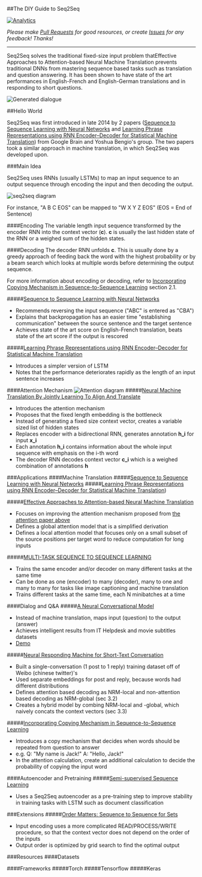 ##The DIY Guide to Seq2Seq

[![Analytics](https://ga-beacon.appspot.com/UA-61611403-2/jxieeducation/seq2seq?pixel)](https://github.com/igrigorik/ga-beacon)

_Please make [Pull Requests](https://github.com/jxieeducation/DIY-Data-Science/pulls) for good resources, or create [Issues](https://github.com/jxieeducation/DIY-Data-Science/issues) for any feedback! Thanks!_

----------

Seq2Seq solves the traditional fixed-size input problem thatEffective Approaches to Attention-based Neural Machine Translation prevents traditional DNNs from mastering sequence based tasks such as translation and question answering. It has been shown to have state of the art performances in English-French and English-German translations and in responding to short questions. 

![Generated dialogue](http://d3kbpzbmcynnmx.cloudfront.net/wp-content/uploads/2016/04/Screen-Shot-2016-04-04-at-6.36.59-PM.png)

##Hello World

Seq2Seq was first introduced in late 2014 by 2 papers ([Sequence to Sequence Learning with Neural Networks](http://arxiv.org/pdf/1409.3215v3.pdf) and [Learning Phrase Representations using RNN Encoder–Decoder for Statistical Machine Translation](http://arxiv.org/pdf/1406.1078.pdf)) from Google Brain and Yoshua Bengio's group. The two papers took a similar approach in machine translation, in which Seq2Seq was developed upon.

###Main Idea

Seq2Seq uses RNNs (usually LSTMs) to map an input sequence to an output sequence through encoding the input and then decoding the output. 

![seq2seq diagram](https://i.gyazo.com/d1d750f3b56f9b8948f42f8273f7a36a.png)

For instance, "A B C EOS" can be mapped to "W X Y Z EOS" (EOS = End of Sentence)

####Encoding
The variable length input sequence transformed by the encoder RNN into the context vector (**c**). **c** is usually the last hidden state of the RNN or a weighed sum of the hidden states.

####Decoding
The decoder RNN unfolds **c**. This is usually done by a greedy approach of feeding back the word with the highest probability or by a beam search which looks at multiple words before determining the output sequence. 

For more information about encoding or decoding, refer to [Incorporating Copying Mechanism in Sequence-to-Sequence Learning](http://arxiv.org/pdf/1603.06393.pdf) section 2.1. 

#####[Sequence to Sequence Learning with Neural Networks](http://arxiv.org/pdf/1409.3215v3.pdf)
* Recommends reversing the input sequence ("ABC" is entered as "CBA")
* Explains that backpropagation has an easier time "establishing communication" between the source sentence and the target sentence
* Achieves state of the art score on English-French translation, beats state of the art score if the output is rescored

#####[Learning Phrase Representations using RNN Encoder–Decoder for Statistical Machine Translation](http://arxiv.org/pdf/1406.1078.pdf)
* Introduces a simpler version of LSTM 
* Notes that the performance deteriorates rapidly as the length of an input sentence increases

####Attention Mechanism
![Attention diagram](https://camo.githubusercontent.com/0e2e4e5fb2dd47846c2fe027737a5df5e711df1b/687474703a2f2f6936342e74696e797069632e636f6d2f6132727733642e706e67)
#####[Neural Machine Translation By Jointly Learning To Align And Translate](http://arxiv.org/pdf/1409.0473v6.pdf)
* Introduces the attention mechanism
* Proposes that the fixed length embedding is the bottleneck
* Instead of generating a fixed size context vector, creates a variable sized list of hidden states
* Replaces encoder with a bidirectional RNN, generates annotation **h_i** for input **x_i**
* Each annotation **h_i** contains information about the whole input sequence with emphasis on the i-th word
* The decoder RNN decodes context vector **c_i** which is a weighed combination of annotations **h**


###Applications
####Machine Translation
#####[Sequence to Sequence Learning with Neural Networks](http://arxiv.org/pdf/1409.3215v3.pdf) 
#####[Learning Phrase Representations using RNN Encoder–Decoder for Statistical Machine Translation](http://arxiv.org/pdf/1406.1078.pdf))

#####[Effective Approaches to Attention-based Neural Machine Translation](http://stanford.edu/~lmthang/data/papers/emnlp15_attn.pdf)
- Focuses on improving the attention mechanism proposed from [the attention paper above](#neural-machine-translation-by-jointly-learning-to-align-and-translate)
- Defines a global attention model that is a simplified derivation
- Defines a local attention model that focuses only on a small subset of the source positions per target word to reduce computation for long inputs

#####[MULTI-TASK SEQUENCE TO SEQUENCE LEARNING](http://arxiv.org/pdf/1511.06114v1.pdf)
- Trains the same encoder and/or decoder on many different tasks at the same time
- Can be done as one (encoder) to many (decoder), many to one and many to many for tasks like image captioning and machine translation
- Trains different tasks at the same time, each N minibatches at a time 

####Dialog and Q&A
#####[A Neural Conversational Model](http://arxiv.org/pdf/1506.05869v1.pdf)
* Instead of machine translation, maps input (question) to the output (answer)
* Achieves intelligent results from IT Helpdesk and movie subtitles datasets
* [Demo](https://twitter.com/graphific/status/613941774806044672)

#####[Neural Responding Machine for Short-Text Conversation](https://www.aclweb.org/anthology/P/P15/P15-1152.pdf)
- Built a single-conversation (1 post to 1 reply) training dataset off of Weibo (chinese twitter)'s
- Used separate embeddings for post and reply, because words had different distributions
- Defines attention based decoding as NRM-local and non-attention based decoding as NRM-global (sec 3.2)
- Creates a hybrid model by combing NRM-local and -global, which naively concats the context vectors (sec 3.3)

#####[Incorporating Copying Mechanism in Sequence-to-Sequence Learning](http://arxiv.org/pdf/1603.06393.pdf)
* Introduces a copy mechanism that decides when words should be repeated from question to answer
* e.g. Q: "My name is Jack!" A: "Hello, Jack!"
* In the attention calculation, create an additional calculation to decide the probability of copying the input word

####Autoencoder and Pretraining
#####[Semi-supervised Sequence Learning](http://arxiv.org/pdf/1511.01432v1.pdf)
- Uses a Seq2Seq autoencoder as a pre-training step to improve stability in training tasks with LSTM such as document classification

###Extensions
#####[Order Matters: Sequence to Sequence for Sets](http://arxiv.org/pdf/1511.06391.pdf)
* Input encoding uses a more complicated READ/PROCESS/WRITE procedure, so that the context vector does not depend on the order of the inputs
* Output order is optimized by grid search to find the optimal output

###Resources
####Datasets

####Frameworks
#####Torch
#####Tensorflow
#####Keras
